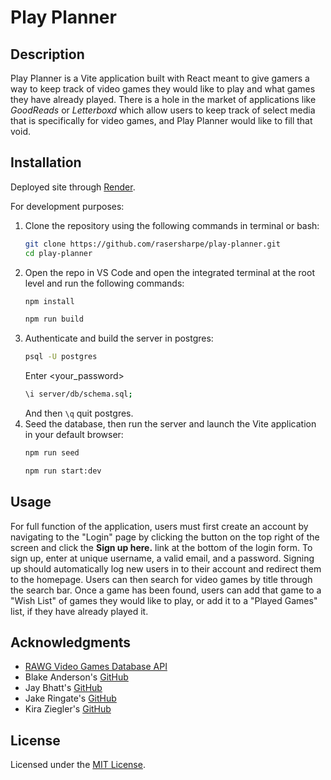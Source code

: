 # Play Planner

## Description 

Play Planner is a Vite application built with React meant to give gamers a way to keep track of video games they would like to play and what games they have already played. There is a hole in the market of applications like *GoodReads* or *Letterboxd* which allow users to keep track of select media that is specifically for video games, and Play Planner would like to fill that void. 

## Installation 

Deployed site through [Render](https://playplanner.onrender.com/).

For development purposes:
1. Clone the repository using the following commands in terminal or bash:
    ```sh
    git clone https://github.com/rasersharpe/play-planner.git
    cd play-planner
    ```
2. Open the repo in VS Code and open the integrated terminal at the root level and run the following commands:
    ```sh
    npm install
    ```
    ```sh
    npm run build
    ```
3. Authenticate and build the server in postgres:
    ```sh
    psql -U postgres
    ```
    Enter <your_password>
    ```sh
    \i server/db/schema.sql;
    ```
    And then `\q` quit postgres.
4. Seed the database, then run the server and launch the Vite application in your default browser:
    ```sh
    npm run seed
    ```
    ```sh
    npm run start:dev
    ```

## Usage

For full function of the application, users must first create an account by navigating to the "Login" page by clicking the button on the top right of the screen and click the **Sign up here.** link at the bottom of the login form. To sign up, enter at unique username, a valid email, and a password. Signing up should automatically log new users in to their account and redirect them to the homepage. Users can then search for video games by title through the search bar. Once a game has been found, users can add that game to a "Wish List" of games they would like to play, or add it to a "Played Games" list, if they have already played it. 

## Acknowledgments

- [RAWG Video Games Database API](https://rawg.io/apidocs)
- Blake Anderson's [GitHub](https://github.com/Blakeroband)
- Jay Bhatt's [GitHub](https://github.com/rasersharpe)
- Jake Ringate's [GitHub](https://github.com/JAKES-CLOUD-SPACE)
- Kira Ziegler's [GitHub](https://github.com/kiralee97)

## License

Licensed under the [MIT License](https://opensource.org/license/MIT).